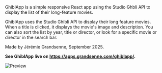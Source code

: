 



GhiblApp is a simple responsive React app using the Studio Ghbli API to display the list of their long-feature movies.

GhiblApp uses the Studio Ghibli API to display their long feature movies. When a title is clicked, it displays the movie's image and description.
You can also sort the list by year, title or director, or look for a specific movie or director in the search bar. 

Made by Jérémie Grandsenne, September 2025. 

**See GhiblApp live on https://apps.grandsenne.com/ghiblapp/.**


![Preview](https://apps.grandsenne.com/ghiblapp/assets/princesse-mononoke-CESeXHLj.webp)



